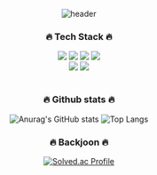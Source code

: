 <div align="center">

  ![header](https://capsule-render.vercel.app/api?type=Waving&color=000000&text=songwooseung&fontColor=FFFFFF&animation=fadeIn&fontAlignY=55)

  ###  🔥 Tech Stack 🔥 
  <img src="https://img.shields.io/badge/C-A8B9CC?style=flat&logo=C&logoColor=white">
  <img src="https://img.shields.io/badge/Python-3776AB?style=flat&logo=Python&logoColor=white">
  <img src="https://img.shields.io/badge/MySQL-4479A1?style=flate&logo=MySQL&logoColor=white">
  <img src="https://img.shields.io/badge/HTML5-E34F26?style=flate&logo=HTML5&logoColor=white">
  <br>
  <img src="https://img.shields.io/badge/Notion-000000?style=flat&logo=Notion&logoColor=white">
  <img src="https://img.shields.io/badge/Github-181717?style=flat&logo=Github&logoColor=white">
    
    
  # 
  ### 🔥 Github stats 🔥
  ![Anurag's GitHub stats](https://github-readme-stats.vercel.app/api?username=songwooseung&show_icons=true&theme=tokyonight)
  ![Top Langs](https://github-readme-stats.vercel.app/api/top-langs/?username=songwooseung&layout=compact&theme=tokyonight)
  
  ### 🔥 Backjoon 🔥 
  [![Solved.ac Profile](http://mazassumnida.wtf/api/v2/generate_badge?boj=dntmd2061)](https://solved.ac.dntmd2061)

</div>


